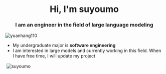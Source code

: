 <h1 align="center">Hi, I'm suyoumo</h1>
<h3 align="center">I am an engineer in the field of large language modeling</h3>

<p align="left"> <img src="https://komarev.com/ghpvc/?username=suyoumo&label=Profile%20views&color=0e75b6&style=flat" alt="yuanhang110" /> </p>

- My undergraduate major is **software engineering**
- I am interested in large models and currently working in this field. When I have free time, I will update my project
<p>&nbsp;<img align="center" src="https://github-readme-stats.vercel.app/api?username=suyoumo&show_icons=true&locale=en" alt="suyoumo" /></p>

